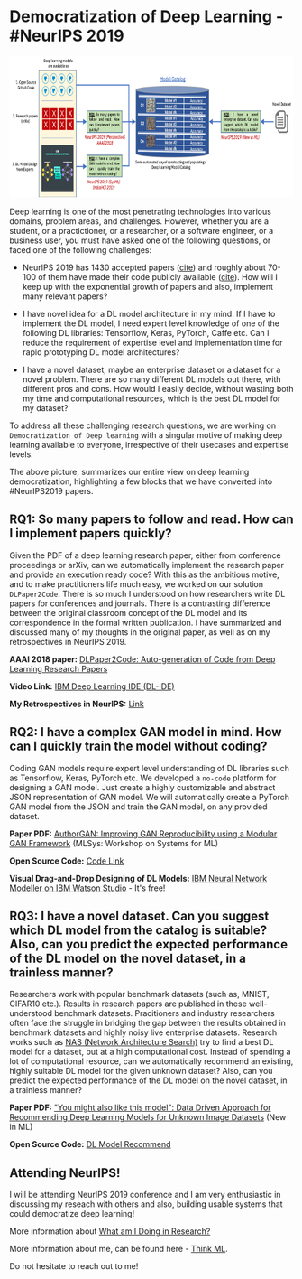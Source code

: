 # Democratization of Deep Learning - #NeurIPS 2019

<p align="center">
<img src="../pictures/blogvision.png" height="250" /> 
</p>

Deep learning is one of the most penetrating technologies into various domains, problem areas, and challenges. However, whether you are a student, or a practictioner, or a researcher, or a software engineer, or a business user, you must have asked one of the following questions, or faced one of the following challenges:

* NeurIPS 2019 has 1430 accepted papers ([cite](https://medium.com/@NeurIPSConf/behind-the-program-for-reproducibility-at-neurips-2019-8a020e57bfd9)) and roughly about 70-100 of them have made their code publicly available ([cite](https://www.paperdigest.org/2019/11/neurips-2019-papers-with-code-data/)). How will I keep up with the exponential growth of papers and also, implement many relevant papers?

* I have novel idea for a DL model architecture in my mind. If I have to implement the DL model, I need expert level knowledge of one of the following DL libraries: Tensorflow, Keras, PyTorch, Caffe etc. Can I reduce the requirement of expertise level and implementation time for rapid prototyping DL model architectures?

* I have a novel dataset, maybe an enterprise dataset or a dataset for a novel problem. There are so many different DL models out there, with different pros and cons. How would I easily decide, without wasting both my time and computational resources, which is the best DL model for my dataset?


To address all these challenging research questions, we are working on `Democratization of Deep learning` with a singular motive of making deep learning available to everyone, irrespective of their usecases and expertise levels.

The above picture, summarizes our entire view on deep learning democratization, highlighting a few blocks that we have converted into #NeurIPS2019 papers.

## RQ1: So many papers to follow and read. How can I implement papers quickly? 

Given the PDF of a deep learning research paper, either from conference proceedings or arXiv, can we automatically implement the research paper and provide an execution ready code? With this as the ambitious motive, and to make practitioners life much easy, we worked on our solution `DLPaper2Code`. There is so much I understood on how researchers write DL papers for conferences and journals. There is a contrasting difference between the original classroom concept of the DL model and its correspondence in the formal written publication. I have summarized and discussed many of my thoughts in the original paper, as well as on my retrospectives in NeurIPS 2019.

**AAAI 2018 paper:** [DLPaper2Code: Auto-generation of Code from Deep Learning Research Papers](https://arxiv.org/abs/1711.03543)

**Video Link:** [IBM Deep Learning IDE (DL-IDE)](https://www.youtube.com/watch?v=k-UygtFy8Q8)

**My Retrospectives in NeurIPS:** [Link](https://ml-retrospectives.github.io/neurips2019/accepted_retrospectives/2019/dlpaper2code/)

## RQ2: I have a complex GAN model in mind. How can I quickly train the model without coding?

Coding GAN models require expert level understanding of DL libraries such as Tensorflow, Keras, PyTorch etc. We developed a `no-code` platform for designing a GAN model. Just create a highly customizable and abstract JSON representation of GAN model. We will automatically create a PyTorch GAN model from the JSON and train the GAN model, on any provided dataset.

**Paper PDF:** [AuthorGAN: Improving GAN Reproducibility using a Modular GAN Framework](https://arxiv.org/abs/1911.13250) (MLSys: Workshop on Systems for ML)

**Open Source Code:** [Code Link](https://developer.ibm.com/patterns/supplement-nnm-in-watson-studio-for-gan-model-with-configuration-no-code/)

**Visual Drag-and-Drop Designing of DL Models:** [IBM Neural Network Modeller on IBM Watson Studio](https://www.youtube.com/watch?v=EDQ0AWcUBnE&) - It's free! 

## RQ3: I have a novel dataset. Can you suggest which DL model from the catalog is suitable? Also, can you predict the expected performance of the DL model on the novel dataset, in a trainless manner?

Researchers work with popular benchmark datasets (such as, MNIST, CIFAR10 etc.). Results in research papers are published in these well-understood benchmark datasets. Pracitioners and industry researchers often face the struggle in bridging the gap between the results obtained in benchmark datasets and highly noisy live enterprise datasets. Research works such as [NAS (Network Architecture Search)](https://arxiv.org/abs/1808.05377) try to find a best DL model for a dataset, but at a high computational cost. Instead of spending a lot of computational resource, can we automatically recommend an existing, highly suitable DL model for the given unknown dataset? Also, can you predict the expected performance of the DL model on the novel dataset, in a trainless manner?

**Paper PDF:** ["You might also like this model": Data Driven Approach for Recommending Deep Learning Models for Unknown Image Datasets](https://arxiv.org/abs/1911.11433) (New in ML)

**Open Source Code:** [DL Model Recommend](https://github.com/goodboyanush/dl-model-recommend)


## Attending NeurIPS!

I will be attending NeurIPS 2019 conference and I am very enthusiastic in discussing my reseach with others and also, building usable systems that could democratize deep learning! 

More information about [What am I Doing in Research?](https://goodboyanush.github.io/blogs/what_am_i_doing.html)

More information about me, can be found here - [Think ML](https://goodboyanush.github.io). 

Do not hesitate to reach out to me!
